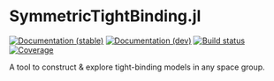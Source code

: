 # SymmetricTightBinding.jl

[![Documentation (stable)][docs-stable-img]][docs-stable-url] [![Documentation (dev)][docs-dev-img]][docs-dev-url] [![Build status][ci-status-img]][ci-status-url] [![Coverage][coverage-img]][coverage-url]

A tool to construct & explore tight-binding models in any space group.

[ci-status-img]:   https://github.com/CrystallineOrg/SymmetricTightBinding.jl/workflows/CI/badge.svg
[ci-status-url]:   https://github.com/CrystallineOrg/SymmetricTightBinding.jl/actions
[docs-dev-img]:    https://img.shields.io/badge/docs-dev-blue.svg
[docs-dev-url]:    https://CrystallineOrg.github.io/SymmetricTightBinding.jl/dev
[docs-stable-img]: https://img.shields.io/badge/docs-stable-blue.svg
[docs-stable-url]: https://CrystallineOrg.github.io/SymmetricTightBinding.jl/stable
[coverage-img]:    https://codecov.io/gh/CrystallineOrg/SymmetricTightBinding.jl/branch/main/graph/badge.svg
[coverage-url]:    https://codecov.io/gh/CrystallineOrg/SymmetricTightBinding.jl
